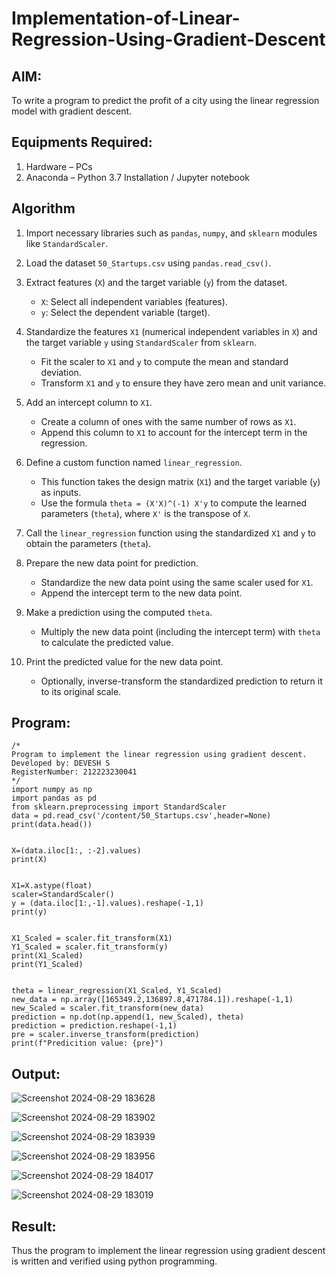 # Implementation-of-Linear-Regression-Using-Gradient-Descent

## AIM:
To write a program to predict the profit of a city using the linear regression model with gradient descent.

## Equipments Required:
1. Hardware – PCs
2. Anaconda – Python 3.7 Installation / Jupyter notebook

## Algorithm
1. Import necessary libraries such as `pandas`, `numpy`, and `sklearn` modules like `StandardScaler`.

2. Load the dataset `50_Startups.csv` using `pandas.read_csv()`.

3. Extract features (`X`) and the target variable (`y`) from the dataset.  
   - `X`: Select all independent variables (features).  
   - `y`: Select the dependent variable (target).

4. Standardize the features `X1` (numerical independent variables in `X`) and the target variable `y` using `StandardScaler` from `sklearn`.  
   - Fit the scaler to `X1` and `y` to compute the mean and standard deviation.  
   - Transform `X1` and `y` to ensure they have zero mean and unit variance.

5. Add an intercept column to `X1`.  
   - Create a column of ones with the same number of rows as `X1`.  
   - Append this column to `X1` to account for the intercept term in the regression.

6. Define a custom function named `linear_regression`.  
   - This function takes the design matrix (`X1`) and the target variable (`y`) as inputs.  
   - Use the formula `theta = (X'X)^(-1) X'y` to compute the learned parameters (`theta`), where `X'` is the transpose of `X`.

7. Call the `linear_regression` function using the standardized `X1` and `y` to obtain the parameters (`theta`).

8. Prepare the new data point for prediction.  
   - Standardize the new data point using the same scaler used for `X1`.  
   - Append the intercept term to the new data point.

9. Make a prediction using the computed `theta`.  
   - Multiply the new data point (including the intercept term) with `theta` to calculate the predicted value.

10. Print the predicted value for the new data point.  
    - Optionally, inverse-transform the standardized prediction to return it to its original scale.



## Program:
```
/*
Program to implement the linear regression using gradient descent.
Developed by: DEVESH S
RegisterNumber: 212223230041
*/
import numpy as np
import pandas as pd
from sklearn.preprocessing import StandardScaler
data = pd.read_csv('/content/50_Startups.csv',header=None)
print(data.head())


X=(data.iloc[1:, :-2].values)
print(X)


X1=X.astype(float)
scaler=StandardScaler()
y = (data.iloc[1:,-1].values).reshape(-1,1)
print(y)


X1_Scaled = scaler.fit_transform(X1)
Y1_Scaled = scaler.fit_transform(y)
print(X1_Scaled)
print(Y1_Scaled)


theta = linear_regression(X1_Scaled, Y1_Scaled)
new_data = np.array([165349.2,136897.8,471784.1]).reshape(-1,1)
new_Scaled = scaler.fit_transform(new_data)
prediction = np.dot(np.append(1, new_Scaled), theta)
prediction = prediction.reshape(-1,1)
pre = scaler.inverse_transform(prediction)
print(f"Predicition value: {pre}") 

```

## Output:

![Screenshot 2024-08-29 183628](https://github.com/user-attachments/assets/a6757808-d2b5-43e7-84df-7d905921efa9)




![Screenshot 2024-08-29 183902](https://github.com/user-attachments/assets/222eec0a-231f-4868-924c-e5ef5cdb73af)



![Screenshot 2024-08-29 183939](https://github.com/user-attachments/assets/f5e92ce7-0079-41d2-ada2-9d750fd96555)



![Screenshot 2024-08-29 183956](https://github.com/user-attachments/assets/01bbe8f1-6ff8-4a71-9971-467a68c65fa1)


![Screenshot 2024-08-29 184017](https://github.com/user-attachments/assets/1cc455c0-401f-4b95-8eec-3eb2ee9fc80e)


![Screenshot 2024-08-29 183019](https://github.com/user-attachments/assets/fecd0007-9351-4a0c-8df1-dc9ce935a2cd)



## Result:
Thus the program to implement the linear regression using gradient descent is written and verified using python programming.
